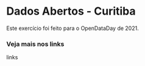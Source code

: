 # Dados Abertos - Curitiba

Este exercício foi feito para o OpenDataDay de 2021.


### Veja mais nos links

links